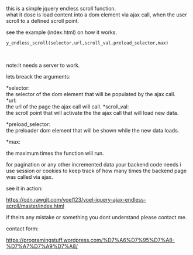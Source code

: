 this is a simple jquery endless scroll function.
<br>
what it dose is load content into a dom element via ajax call, when the user scroll to a  defined scroll point.

see the example (index.html) on how it works.<br>

	y_endless_scroll(selector,url,scroll_val,preload_selector,max)
<br>

note:it needs a server to work.

lets breack the arguments:

*selector:<br>
the selector of the dom element that will be populated by the ajax call.<br>
*url:<br>
the url of the page the ajax call will call.
*scroll_val:<br>
the scroll point that will activate the the ajax call that will load new data.
<br>

*preload_selector:<br>
the preloader dom element that will be shown while the new data loads.<br>

*max:<br>

the maximum times the function will run.
<br>

for pagination or any other incremented data your backend code needs i use session or cookies to keep track of how many times the backend page was called via ajax.

see it in action:

https://cdn.rawgit.com/yoel123/yoel-jquery-ajax-endless-scroll/master/index.html

if theirs any mistake or something you dont understand please contact me.

contact form:

https://programingstuff.wordpress.com/%D7%A6%D7%95%D7%A8-%D7%A7%D7%A9%D7%A8/


